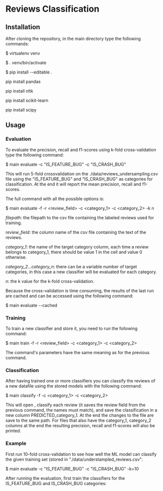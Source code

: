# Reviews Classification

## Installation

After cloning the repository, in the main directory type the following commands:

$ virtualenv venv

$ . venv/bin/activate

$ pip install --editable .

pip install pandas

pip install nltk

pip install scikit-learn

pip install scipy

## Usage

### Evaluation

To evaluate the precision, recall and f1-scores using k-fold cross-validation type the following command:

$ main evaluate -c "IS_FEATURE_BUG" -c "IS_CRASH_BUG"

This will run 5-fold crossvalidation on the ./data/reviews_undersampling.csv file using the "IS_FEATURE_BUG" and "IS_CRASH_BUG"
as categories for classification. At the end it will report the mean precision, recall and f1-scores.

The full command with all the possible options is:

$ main evaluate -f <filepath> -r <review_field> -c <category_1> -c <category_2> -k n

*filepath*: the filepath to the csv file containing the labeled reviews used for training.

*review_field*: the column name of the csv file containing the text of the reviews.

*category_1*: the name of the target category column, each time a review belongs to category_1, there should be
value 1 in the cell and value 0 otherwise.

*category_2...category_n*: there can be a variable number of target categories, in this case a new classifier will be
evaluated for each category.

*n*: the k value for the k-fold cross-validation.

Because the cross-validation is time consuming, the results of the last run are cached and can be accessed using the following
command: 

$ main evaluate --cached

### Training

To train a new classifier and store it, you need to run the following command:

$ main train -f <filepath> -r <review_field> -c <category_1> -c <category_2>

The command's parameters have the same meaning as for the previous command.

### Classification

After having trained one or more classifiers you can classify the reviews of a new datafile using the stored models with
the following command:

$ main classify -f <filepath> -c <category_1> -c <category_2> 

This will open <filepath>, classify each review (it saves the review field from the previous command, the names must match),
and save the classification in a new column PREDICTED_category_1. At the end the changes to the file are save to the same 
<filepath> path. For files that also have the category_1, category_2 columns at the end the resulting precision, recall and
f1-scores will also be printed.

### Example

First run 10-fold cross-validation to see how well the ML model can classify the given training set (stored in "./data/understampled_reviews.csv":

$ main evaluate -c "IS_FEATURE_BUG" -c "IS_CRASH_BUG" -k=10

After running the evaluation, first train the classifiers for the IS_FEATURE_BUG and IS_CRASH_BUG categories:
